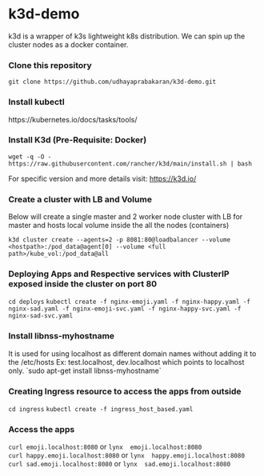 # k3d-demo
k3d is a wrapper of k3s lightweight k8s distribution. We can spin up the cluster nodes as a docker container.

<h3>Clone this repository</h3>

`git clone https://github.com/udhayaprabakaran/k3d-demo.git`

<h3>Install kubectl</h3>
https://kubernetes.io/docs/tasks/tools/

<h3>Install K3d (Pre-Requisite: Docker)</h3>

`wget -q -O - https://raw.githubusercontent.com/rancher/k3d/main/install.sh | bash`

For specific version and more details visit: https://k3d.io/

<h3>Create a cluster with LB and Volume</h3>

Below will create a single master and 2 worker node cluster with LB for master and hosts local volume inside the all the nodes (containers)

`k3d cluster create --agents=2 -p 8081:80@loadbalancer --volume <hostpath>:/pod_data@agent[0] --volume <full path>/kube_vol:/pod_data@all`

<h3> Deploying Apps and Respective services with ClusterIP exposed inside the cluster on port 80 </h3>

`cd deploys`
`kubectl create -f nginx-emoji.yaml -f nginx-happy.yaml -f nginx-sad.yaml -f nginx-emoji-svc.yaml -f nginx-happy-svc.yaml -f nginx-sad-svc.yaml`

<h3> Install libnss-myhostname </h3>
It is used for using localhost as different domain names without adding it to the /etc/hosts
Ex: test.localhost, dev.localhost which points to localhost only.
`sudo apt-get install libnss-myhostname`

<h3> Creating Ingress resource to access the apps from outside </h3>

`cd ingress`
`kubectl create -f ingress_host_based.yaml`

<h3> Access the apps </h3>

`curl emoji.localhost:8080` or `lynx  emoji.localhost:8080` <br>
`curl happy.emoji.localhost:8080` or `lynx  happy.emoji.localhost:8080`<br>
`curl sad.emoji.localhost:8080` or `lynx  sad.emoji.localhost:8080`<br>
 
